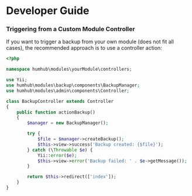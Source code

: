 # Developer Guide

### Triggering from a Custom Module Controller
If you want to trigger a backup from your own module (does not fit all cases), the recommended approach is to use a controller action:

```php
<?php

namespace humhub\modules\yourModule\controllers;

use Yii;
use humhub\modules\backup\components\BackupManager;
use humhub\modules\admin\components\Controller;

class BackupController extends Controller
{
    public function actionBackup()
    {
        $manager = new BackupManager();

        try {
            $file = $manager->createBackup();
            $this->view->success('Backup created: {$file}');
        } catch (\Throwable $e) {
            Yii::error($e);
            $this->view->error('Backup failed: ' . $e->getMessage());
        }

        return $this->redirect(['index']);
    }
}
```
